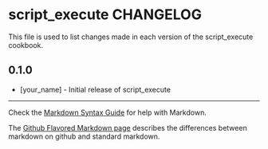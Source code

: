 script_execute CHANGELOG
========================

This file is used to list changes made in each version of the script_execute cookbook.

0.1.0
-----
- [your_name] - Initial release of script_execute

- - -
Check the [Markdown Syntax Guide](http://daringfireball.net/projects/markdown/syntax) for help with Markdown.

The [Github Flavored Markdown page](http://github.github.com/github-flavored-markdown/) describes the differences between markdown on github and standard markdown.
